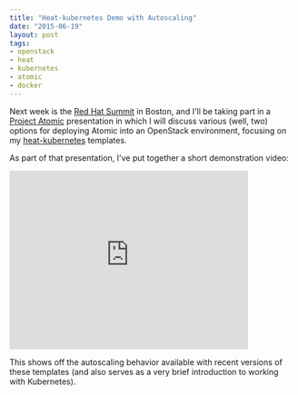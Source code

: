 ```yaml
---
title: "Heat-kubernetes Demo with Autoscaling"
date: "2015-06-19"
layout: post
tags:
- openstack
- heat
- kubernetes
- atomic
- docker
---
```


Next week is the [Red Hat Summit][] in Boston, and I'll be taking part
in a [Project Atomic][] presentation in which I will discuss various
(well, two) options for deploying Atomic into an OpenStack
environment, focusing on my [heat-kubernetes][] templates.

[red hat summit]: http://www.redhat.com/summit/
[project atomic]: http://www.projectatomic.io/
[heat-kubernetes]: https://github.com/projectatomic/heat-kubernetes/

As part of that presentation, I've put together a short demonstration video:

<iframe width="420" height="315" src="https://www.youtube.com/embed/KuYPfnGVvm0" frameborder="0" allowfullscreen></iframe>

This shows off the autoscaling behavior available with recent versions
of these templates (and also serves as a very brief introduction to
working with Kubernetes).


